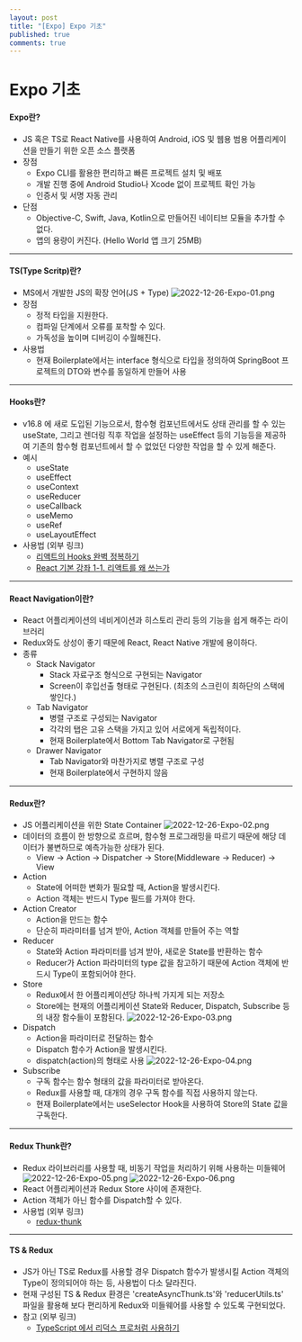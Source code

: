 ```yaml
---
layout: post
title: "[Expo] Expo 기초"
published: true
comments: true
---
```


# Expo 기초

#### Expo란?
- JS 혹은 TS로 React Native를 사용하여 Android, iOS 및 웹용 범용 어플리케이션을 만들기 위한 오픈 소스 플랫폼
- 장점
    - Expo CLI를 활용한 편리하고 빠른 프로젝트 설치 및 배포
    - 개발 진행 중에 Android Studio나 Xcode 없이 프로젝트 확인 가능
    - 인증서 및 서명 자동 관리
- 단점
    - Objective-C, Swift, Java, Kotlin으로 만들어진 네이티브 모듈을 추가할 수 없다.
    - 앱의 용량이 커진다. (Hello World 앱 크기 25MB)

---

#### TS(Type Scritp)란?
- MS에서 개발한 JS의 확장 언어(JS + Type)
![2022-12-26-Expo-01.png](https://hoonk212.github.io/assets/images/2022-12-26-Expo-01.png)
- 장점
    - 정적 타입을 지원한다.
    - 컴파일 단계에서 오류를 포착할 수 있다.
    - 가독성을 높이며 디버깅이 수월해진다.
- 사용법
    - 현재 Boilerplate에서는 interface 형식으로 타입을 정의하여 SpringBoot 프로젝트의 DTO와 변수를 동일하게 만들어 사용

---

#### Hooks란?
- v16.8 에 새로 도입된 기능으로서, 함수형 컴포넌트에서도 상태 관리를 할 수 있는 useState, 그리고 렌더링 직후 작업을 설정하는 useEffect 등의 기능등을 제공하여 기존의 함수형 컴포넌트에서 할 수 없었던 다양한 작업을 할 수 있게 해준다.
- 예시
    - useState
    - useEffect
    - useContext
    - useReducer
    - useCallback
    - useMemo
    - useRef
    - useLayoutEffect
- 사용법 (외부 링크)
    - [리액트의 Hooks 완벽 정복하기](https://velog.io/@velopert/react-hooks)
    - [React 기본 강좌 1-1. 리액트를 왜 쓰는가](https://www.youtube.com/watch?v=V3QsSrldHqI&list=PLcqDmjxt30RtqbStQqk-eYMK8N-1SYIFn)

---

#### React Navigation이란?
- React 어플리케이션의 네비게이션과 히스토리 관리 등의 기능을 쉽게 해주는 라이브러리
- Redux와도 상성이 좋기 때문에 React, React Native 개발에 용이하다.
- 종류
    - Stack Navigator
        - Stack 자료구조 형식으로 구현되는 Navigator
        - Screen이 후입선출 형태로 구현된다. (최초의 스크린이 최하단의 스택에 쌓인다.)
    - Tab Navigator
        - 병렬 구조로 구성되는 Navigator
        - 각각의 탭은 고유 스택을 가지고 있어 서로에게 독립적이다.
        - 현재 Boilerplate에서 Bottom Tab Navigator로 구현됨
    - Drawer Navigator
        - Tab Navigator와 마찬가지로 병렬 구조로 구성
        - 현재 Boilerplate에서 구현하지 않음

---

#### Redux란?
- JS 어플리케이션을 위한 State Container
![2022-12-26-Expo-02.png](https://hoonk212.github.io/assets/images/2022-12-26-Expo-02.png)
- 데이터의 흐름이 한 방향으로 흐르며, 함수형 프로그래밍을 따르기 때문에 해당 데이터가 불변하므로 예측가능한 상태가 된다.
    - View -> Action -> Dispatcher -> Store(Middleware -> Reducer) -> View
- Action
    - State에 어떠한 변화가 필요할 때, Action을 발생시킨다.
    - Action 객체는 반드시 Type 필드를 가져야 한다.
- Action Creator
    - Action을 만드는 함수
    - 단순히 파라미터를 넘겨 받아, Action 객체를 만들어 주는 역할
- Reducer
    - State와 Action 파라미터를 넘겨 받아, 새로운 State를 반환하는 함수
    - Reducer가 Action 파라미터의 type 값을 참고하기 때문에 Action 객체에 반드시 Type이 포함되어야 한다.
- Store
    - Redux에서 한 어플리케이션당 하나씩 가지게 되는 저장소
    - Store에는 현재의 어플리케이션 State와 Reducer, Dispatch, Subscribe 등의 내장 함수들이 포함된다.
    ![2022-12-26-Expo-03.png](https://hoonk212.github.io/assets/images/2022-12-26-Expo-03.png)
- Dispatch
    - Action을 파라미터로 전달하는 함수
    - Dispatch 함수가 Action을 발생시킨다.
    - dispatch(action)의 형태로 사용
    ![2022-12-26-Expo-04.png](https://hoonk212.github.io/assets/images/2022-12-26-Expo-04.png)
- Subscribe
    - 구독 함수는 함수 형태의 값을 파라미터로 받아온다.
    - Redux를 사용할 때, 대개의 경우 구독 함수를 직접 사용하지 않는다.
    - 현재 Boilerplate에서는 useSelector Hook을 사용하여 Store의 State 값을 구독한다.

---

#### Redux Thunk란?
- Redux 라이브러리를 사용할 때, 비동기 작업을 처리하기 위해 사용하는 미들웨어
![2022-12-26-Expo-05.png](https://hoonk212.github.io/assets/images/2022-12-26-Expo-05.png)
![2022-12-26-Expo-06.png](https://hoonk212.github.io/assets/images/2022-12-26-Expo-06.png)
- React 어플리케이션과 Redux Store 사이에 존재한다.
- Action 객체가 아닌 함수를 Dispatch할 수 있다.
- 사용법 (외부 링크)
    - [redux-thunk](https://react.vlpt.us/redux-middleware/04-redux-thunk.html)

---

#### TS & Redux
- JS가 아닌 TS로 Redux를 사용할 경우 Dispatch 함수가 발생시킬 Action 객체의 Type이 정의되어야 하는 등, 사용법이 다소 달라진다.
- 현재 구성된 TS & Redux 환경은 'createAsyncThunk.ts'와 'reducerUtils.ts' 파일을 활용해 보다 편리하게 Redux와 미들웨어를 사용할 수 있도록 구현되었다.
- 참고 (외부 링크)
    - [TypeScript 에서 리덕스 프로처럼 사용하기](https://react.vlpt.us/using-typescript/05-ts-redux.html)